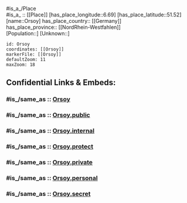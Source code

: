 ﻿---
confidential: public
isDeleted: false
location:
- 51.52
- 6.69
mapmarker: city
mapzoom:
- 7
- 12
SpocWebEntityId: 33143
tags:
- geo/City
type: City
---

#is_a_/Place  
#is_a_ :: [[Place]] 
[has_place_longitude::6.69] 
[has_place_latitude::51.52] 
[name::Orsoy] 
has_place_country:: [[Germany]]  
has_place_province:: [[NordRhein-Westfahlen]]  
[Population::] 
[Unknown::] 


```leaflet
id: Orsoy
coordinates: [[Orsoy]] 
markerFile: [[Orsoy]] 
defaultZoom: 11 
maxZoom: 18
```


## Confidential Links & Embeds: 

### #is_/same_as :: [Orsoy](/_Standards/Earth/Continent/Europe/Europe~Central/Germany/Germany~West/Nordrhein-Westfalen/counties~NW/Wesel/cities~Wesel/Rheinberg/Orsoy.md) 

### #is_/same_as :: [Orsoy.public](/_public/Earth/Continent/Europe/Europe~Central/Germany/Germany~West/Nordrhein-Westfalen/counties~NW/Wesel/cities~Wesel/Rheinberg/Orsoy.public.md) 

### #is_/same_as :: [Orsoy.internal](/_internal/Earth/Continent/Europe/Europe~Central/Germany/Germany~West/Nordrhein-Westfalen/counties~NW/Wesel/cities~Wesel/Rheinberg/Orsoy.internal.md) 

### #is_/same_as :: [Orsoy.protect](/_protect/Earth/Continent/Europe/Europe~Central/Germany/Germany~West/Nordrhein-Westfalen/counties~NW/Wesel/cities~Wesel/Rheinberg/Orsoy.protect.md) 

### #is_/same_as :: [Orsoy.private](/_private/Earth/Continent/Europe/Europe~Central/Germany/Germany~West/Nordrhein-Westfalen/counties~NW/Wesel/cities~Wesel/Rheinberg/Orsoy.private.md) 

### #is_/same_as :: [Orsoy.personal](/_personal/Earth/Continent/Europe/Europe~Central/Germany/Germany~West/Nordrhein-Westfalen/counties~NW/Wesel/cities~Wesel/Rheinberg/Orsoy.personal.md) 

### #is_/same_as :: [Orsoy.secret](/_secret/Earth/Continent/Europe/Europe~Central/Germany/Germany~West/Nordrhein-Westfalen/counties~NW/Wesel/cities~Wesel/Rheinberg/Orsoy.secret.md)

